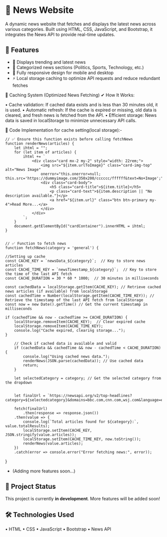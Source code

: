 # 📰 News Website  

A dynamic news website that fetches and displays the latest news across various categories. Built using HTML, CSS, JavaScript, and Bootstrap, it integrates the News API to provide real-time updates. 

## 📌 Features  
- 📰 Displays trending and latest news  
- 📂 Categorized news sections (Politics, Sports, Technology, etc.)  
- 📱 Fully responsive design for mobile and desktop
- ⚡ Local storage caching to optimize API requests and reduce redundant fetches

🔹 Caching System (Optimized News Fetching)
✔ How It Works:

•  Cache validation: If cached data exists and is less than 30 minutes old, it is used.
•  Automatic refresh: If the cache is expired or missing, old data is cleared, and fresh news is fetched from the API.
•  Efficient storage: News data is saved in localStorage to minimize unnecessary API calls.

   📝 Code Implementation for cache setting(local storage):-
    
    

    // ✅ Ensure this function exists before calling fetchNews
    function renderNews(articles) {
        let ihtml = "";
        for (let item of articles) {
            ihtml += `
                <div class="card mx-2 my-2" style="width: 22rem;">
                    <img src="${item.urlToImage}" class="card-img-top" alt="News Image"
                    onerror="this.onerror=null; this.src='https://dummyimage.com/350x200/cccccc/ffffff&text=No+Image';">
                    <div class="card-body">
                        <h5 class="card-title">${item.title}</h5>
                        <p class="card-text">${item.description || "No description available."}</p>
                        <a href="${item.url}" class="btn btn-primary my-4">Read More...</a>
                    </div>
                </div>
            `;
        }
        document.getElementById("cardContainer").innerHTML = ihtml; 
    }

        
    // ✅ Function to fetch news
    function fetchNews(category = 'general') {

    //Setting up cache
    const CACHE_KEY = `newsData_${category}`;  // Key to store news articles  
    const CACHE_TIME_KEY = `newsTimestamp_${category}`;  // Key to store the time of the last API fetch  
    const CACHE_DURATION = 30 * 60 * 1000;  // 30 minutes in milliseconds  

    const cachedData = localStorage.getItem(CACHE_KEY); // Retrieve cached news articles (if available) from localStorage
    const cachedTime = Number(localStorage.getItem(CACHE_TIME_KEY)); // Retrieve the timestamp of the last API fetch from localStorage
    const now = new Date().getTime() // Get the current timestamp in milliseconds

    if (cachedTime && now - cachedTime >= CACHE_DURATION) {
        localStorage.removeItem(CACHE_KEY);  // Clear expired cache
        localStorage.removeItem(CACHE_TIME_KEY);
        console.log("Cache expired, clearing storage...");
    }

        // Check if cached data is available and valid
        if (cachedData && cachedTime && now - cachedTime < CACHE_DURATION) {
            console.log("Using cached news data.");
            renderNews(JSON.parse(cachedData)); // Use cached data
            return;
        }

        let selectedCategory = category; // Get the selected category from the dropdown


        let finalUrl = `https://newsapi.org/v2/top-headlines?category=${selectedcategory}&domains=bbc.com,cnn.com,wsj.com&language=en&apiKey=${key}`;

        fetch(finalUrl)
            .then(response => response.json())
        .then(value => {
            console.log(`Total articles found for ${category}:`, value.totalResults);
            localStorage.setItem(CACHE_KEY, JSON.stringify(value.articles));
            localStorage.setItem(CACHE_TIME_KEY, now.toString());
            renderNews(value.articles);
        })
        .catch(error => console.error("Error fetching news:", error));
}
 


- (Adding more features soon...)  

## 🚀 Project Status  
This project is currently **in development**. More features will be added soon!  

 
## 🛠️ Technologies Used
• HTML
• CSS
• JavaScript
• Bootstrap
• News API